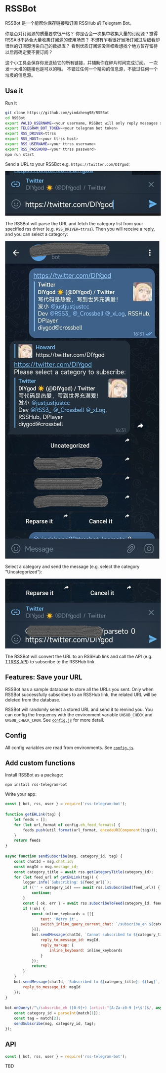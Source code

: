# RSSBot

RSSBot 是一个能帮你保存链接和订阅 RSSHub 的 Telegram Bot。

你是否对订阅源的质量要求很严格？
你是否会一次集中收集大量的订阅源？觉得RSSAid不适合大量收集订阅源的使用场景？
不想有乍看很好当场订阅过后细看却很烂的订阅源污染自己的数据库？
看到优质订阅源没空细看想找个地方暂存留待以后再确定要不要订阅？

这个小工具会保存你发送给它的所有链接，并辅助你在碎片时间完成订阅。
一次发一大堆的链接也是可以的哦。
不错过任何一个精彩的信息源，不放过任何一个垃圾的信息源。

## Use it

Run it

```sh
git clone https://github.com/yindaheng98/RSSBot
cd RSSBot
export VALID_USERNAME=<your username, RSSBot will only reply messages sent from this username>
export TELEGRAM_BOT_TOKEN=<your telegram bot token>
export RSS_DRIVER=ttrss
export RSS_HOST=<your ttrss host>
export RSS_USERNAME=<your ttrss username>
export RSS_PASSWORD=<your ttrss password>
npm run start
```

Send a URL to your RSSBot e.g. `https://twitter.com/DIYgod`:

![](_/use1.jpg)

The RSSBot will parse the URL and fetch the category list from your specified rss driver (e.g. `RSS_DRIVER=ttrss`).
Then you will receive a reply, and you can select a category:

![](_/use2.jpg)

Select a category and send the message (e.g. select the category "Uncategorized"):

![](_/use3.jpg)

The RSSBot will convert the URL to an RSSHub link and call the API (e.g. [TTRSS API](https://tt-rss.org/wiki/ApiReference)) to subscribe to the RSSHub link.

## Features: Save your URL

RSSBot has a sample database to store all the URLs you sent.
Only when RSSBot successfully subscribes to an RSSHub link, the related URL will be deleted from the database.

RSSBot will randomly select a stored URL and send it to remind you.
You can config the frequency with the environment variable `UNSUB_CHECK` and `UNSUB_CHECK_CRON`. See [`config.js`](config.js) for more detail.

## Config

All config variables are read from environments. See [`config.js`](config.js).

## Add custom functions

Install RSSBot as a package:

```sh
npm install rss-telegram-bot
```

Write your app:

```js
const { bot, rss, user } = require('rss-telegram-bot');

function getEHLink(tag) {
    let feeds = [];
    for (let url_format of config.eh_feed_formats) {
        feeds.push(util.format(url_format, encodeURIComponent(tag)));
    }
    return feeds
}

async function sendSubscribe(msg, category_id, tag) {
    const chatId = msg.chat.id;
    const msgId = msg.message_id;
    const category_title = await rss.getCategoryTitle(category_id);
    for (let feed_url of getEHLink(tag)) {
        logger.info(`Subscribing: ${feed_url}`);
        if (('' + category_id) === await rss.isSubscribed(feed_url)) {
            continue;
        }
        const { ok, err } = await rss.subscribeToFeed(category_id, feed_url);
        if (!ok) {
            const inline_keyboards = [[{
                text: 'Retry it',
                switch_inline_query_current_chat: `/subscribe_eh ${category_id} ${tag}`
            }]];
            bot.sendMessage(chatId, `Cannot subscribed to ${category_title}: ${err}`, {
                reply_to_message_id: msgId,
                reply_markup: {
                    inline_keyboard: inline_keyboards
                }
            });
            return;
        }
    }
    bot.sendMessage(chatId, `Subscribed to ${category_title}: ${tag}`, {
        reply_to_message_id: msgId
    });
}

bot.onQuery(/^\/subscribe_eh ([0-9]+) (artist:"[A-Za-z0-9 ]+\$")$/, async (msg, match) => {
    const category_id = parseInt(match[1]);
    const tag = match[2];
    sendSubscribe(msg, category_id, tag);
});
```

## API

```js
const { bot, rss, user } = require('rss-telegram-bot');
```

TBD
